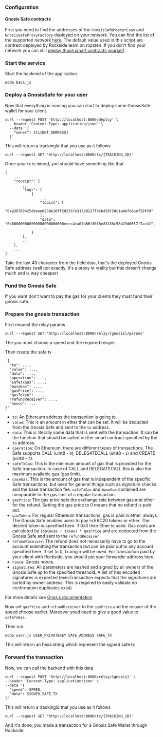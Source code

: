 ### Configuration

#### Gnosis Safe contracts

First you need to find the addresses of the `GnosisSafeMasterCopy` and `GnosisSafeProxyFactory` deployed on your network. You can find the list of the supported network [here](https://github.com/gnosis/safe-contracts/tree/v1.1.1/.openzeppelin). The default value used in this script are contract deployed by Rockside team on ropsten. If you don't find your network you can still [deploy those smart contracts yourself](https://github.com/gnosis/safe-contracts#deploy).

### Start the service

Start the backend of the application

```
node back.js
```

### Deploy a GnosisSafe for your user

Now that everything is running you can start to deploy some GnosisSafe wallet for your client.

```
curl --request POST 'http://localhost:8000/deploy' \
  --header 'Content-Type: application/json' \
  --data '{
  	"owner": {CLIENT_ADDRESS}
  }'
```

This will return a trackingId that you use as it follows

```
curl --request GET 'http://localhost:8000/tx/{TRACKING_ID}'
```

Once your tx is mined, you should have something like that

```
{
    ...
    "receipt": {
        ...
        "logs": [
            {
                ...
                "topics": [
                    "0xa38789425dbeee0239e16ff2d2567e31720127fbc6430758c1a4efc6aef29f80"
                ],
                "data": "0x000000000000000000000000eeec4ea0fb86f3018e88188c58b23d0657f7acb2",
                ...
            }
        ],
        ...
    },
    ...
}
```

Take the last 40 character from the field data, that's the deployed Gnosis Safe address (well not exactly, it's a proxy in reality but this doesn't change much and is way cheaper)

### Fund the Gnosis Safe

If you want don't want to pay the gas for your clients they must fund their gnosis safe.

### Prepare the gnosis transaction

First request the relay params

```
curl --request GET 'http://localhost:8000/relay/{gnosis}/params'
```

The you must choose a speed and the required relayer.

Then create the safe tx

```
'{
  "to": ...,
  "value": ...,
  "data": ...,
  "operation": ...,
  "safeTxGas": ...,
  "baseGas": ...,
  "gasPrice": ...,
  "gasToken": ...,
  "refundReceiver": ...,
  "nonce": ...
}'
```

* `to`: An Ethereum address the transaction is going to.
* `value`: This is an amount in ether that can be set. It will be deducted from the Gnosis Safe and sent to the `to` address.
* `data`: This is literally some data that is sent with the transaction. It can be the function that should be called on the smart contract specified by the `to` address.
* `operation`: On Ethereum, there are different types of transactions. The Safe supports CALL (uint8 - `0`), DELEGATECALL (uint8 - `1`) and CREATE (uint8 - `2`).
* `safeTxGas`: This is the minimum amount of gas that is provided for the Safe transaction. In case of CALL and DELEGATECALL this is also the maximum available gas (gas limit).
* `baseGas`: This is the amount of gas that is independent of the specific Safe transactions, but used for general things such as signature checks and the base transaction fee. `safeTxGas` and `baseGas` combined are comparable to the gas limit of a regular transaction.
* `gasPrice`: The gas price sets the exchange rate between gas and ether for the refund. Setting the gas price to 0 means that no refund is paid out.
* `gasToken`: For regular Ethereum transactions, gas is paid in ether, always. The Gnosis Safe enables users to pay in ERC20 tokens or ether. The desired token is specified here. If 0x0 then Ether is used. Gas costs are calculated by `(dataGas + txGas) * gasPrice` and are deducted from the Gnosis Safe and sent to the `refundReceiver`.
* `refundReceiver`: The refund does not necessarily have to go to the account submitting the transaction but can be paid out to any account specified here. If set to 0, tx.origin will be used. For transaction paid by your client with Rockside, you should put your forwarder address here.
* `nonce`: Gnosis nonce.
* `signatures`: All parameters are hashed and signed by all owners of the Gnosis Safe up to the specified threshold. A list of hex encoded signatures is expected (execTransaction expects that the signatures are sorted by owner address. This is required to easily validate no confirmation duplicates exist)

For more details see [Gnosis documentation](https://docs.gnosis.io/safe/docs/contracts_tx_execution/)

Now set `gasPrice` and `refundReceiver` to the `gasPrice` and the relayer of the speed choose earlier. Moreover youd need to give a good value to `safeTxGas`.

Then run

```
node user.js USER_PRIVATEKEY SAFE_ADDRESS SAFE_TX
```

This will return an hexa string which represent the signed safe tx

### Forward the transaction

Now, we can call the backend with this data

```
curl --request POST 'http://localhost:8000/relay/{gnosis}' \
--header 'Content-Type: application/json' \
--data '{
  "speed": SPEED,
  "data": SIGNED_SAFE_TX
}'
```

This will return a trackingId that you use as it follows

```
curl --request GET 'http://localhost:8000/tx/{TRACKING_ID}'
```

And it's done, you made a transaction for a Gnosis Safe Wallet through Rockside
